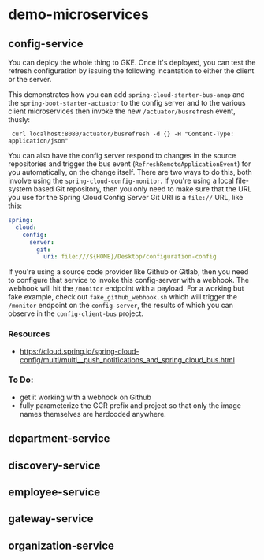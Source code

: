 # demo-microservices

## config-service

You can deploy the whole thing to GKE. Once it's deployed, you can test the refresh configuration by issuing the following incantation to either the client or the server.

This demonstrates how you can add `spring-cloud-starter-bus-amqp` and the `spring-boot-starter-actuator` to the config server and to the various client microservices then invoke the new `/actuator/busrefresh` event, thusly:

``` shell
 curl localhost:8080/actuator/busrefresh -d {} -H "Content-Type: application/json"
```

You can also have the config server respond to changes in the source repositories and trigger the bus event (`RefreshRemoteApplicationEvent`) for you automatically, on the change itself. There are two ways to do this, both involve using the `spring-cloud-config-monitor`. If you're using a local file-system based Git repository, then you only need to make sure that the URL you use for the Spring Cloud Config Server Git URI is a `file://` URL, like this:

```yaml
spring:
  cloud:
    config:
      server:
        git:
          uri: file:///${HOME}/Desktop/configuration-config
```

If you're using a source code provider like Github or Gitlab, then you need to configure that service to invoke this config-server with a webhook.  The webhook will hit the `/monitor` endpoint with a payload. For a working but fake example, check out `fake_github_webhook.sh` which will trigger the `/monitor` endpoint on the `config-server`, the results of which you can observe in the `config-client-bus` project.

### Resources
* https://cloud.spring.io/spring-cloud-config/multi/multi__push_notifications_and_spring_cloud_bus.html
 
### To Do:

* get it working with a webhook on Github
* fully parameterize the GCR prefix and project so that only the image names themselves are hardcoded anywhere.
## department-service

## discovery-service

## employee-service

## gateway-service

## organization-service
